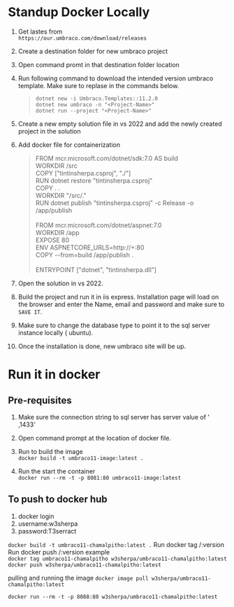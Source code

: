 # Standup Docker Locally
1. Get lastes from  
   `https://our.umbraco.com/download/releases`

2. Create a destination folder for new umbraco project  
3. Open command promt in that destination folder location  
4. Run following command to download the intended version umbraco template. Make sure to replase <Project-Name> in the commands below.   
    >`dotnet new -i Umbraco.Templates::11.2.0`  
    `dotnet new umbraco -n "<Project-Name>"`  
    `dotnet run --project "<Project-Name>"`  
5. Create a new empty solution file in vs 2022 and add the newly created project in the solution
6. Add docker file for containerization  
   >FROM mcr.microsoft.com/dotnet/sdk:7.0 AS build  
    WORKDIR /src  
    COPY ["tintinsherpa.csproj", "./"]  
    RUN dotnet restore "tintinsherpa.csproj"  
    COPY . .  
    WORKDIR "/src/."  
    RUN dotnet publish "tintinsherpa.csproj" -c Release -o /app/publish  <br/><br/>
    FROM mcr.microsoft.com/dotnet/aspnet:7.0  
    WORKDIR /app  
    EXPOSE 80  
    ENV ASPNETCORE_URLS=http://+:80  
    COPY --from=build /app/publish .    <br/><br/>
    ENTRYPOINT ["dotnet", "tintinsherpa.dll"]  
7. Open the solution in vs 2022.  
8. Build the project and run it in iis express. Installation page will load on the browser and enter the Name, email and password and make sure to `SAVE IT`.
9. Make sure to change the database type to point it to the sql server instance locally ( ubuntu).
10. Once the installation is done, new umbraco site will be up.

# Run it in docker  
## Pre-requisites
1. Make sure the connection string to sql server has server value of '<sqlsever-host-ip> ,1433'  

1. Open command prompt at the location of docker file.  
2. Run to build the image  
`docker build -t umbraco11-image:latest .`  
3. Run the start the container  
`docker run --rm -t -p 8081:80 umbraco11-image:latest`


## To push to docker hub  
1. docker login
2. username:w3sherpa
3. password:T3serract

`docker build -t umbraco11-chamalpitho:latest .`
Run docker tag <imange-name> <username>/<image-name>:version  
Run docker push <username>/<image-name>:version
example   
`docker tag umbraco11-chamalpitho w3sherpa/umbraco11-chamalpitho:latest`  
`docker push w3sherpa/umbraco11-chamalpitho:latest`  


pulling and running the image 
`docker image pull w3sherpa/umbraco11-chamalpitho:latest`

`docker run --rm -t -p 8088:80 w3sherpa/umbraco11-chamalpitho:latest`
